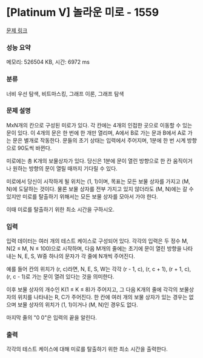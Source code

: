 # [Platinum V] 놀라운 미로 - 1559 

[문제 링크](https://www.acmicpc.net/problem/1559) 

### 성능 요약

메모리: 526504 KB, 시간: 6972 ms

### 분류

너비 우선 탐색, 비트마스킹, 그래프 이론, 그래프 탐색

### 문제 설명

<p>MxN개의 칸으로 구성된 미로가 있다. 각 칸에는 4개의 인접한 곳으로 이동할 수 있는 문이 있다. 이 4개의 문은 한 번에 한 개만 열리며, A에서 B로 가는 문과 B에서 A로 가는 문은 별개로 작동한다. 문들의 초기 상태는 입력에서 주어지며, 1분에 한 번 시계 방향으로 90도씩 바뀐다.</p>

<p>미로에는 총 K개의 보물상자가 있다. 당신은 1분에 문이 열린 방향으로 한 칸 움직이거나 원하는 방향의 문이 열릴 때까지 기다릴 수 있다.</p>

<p>미로에서 당신이 시작하게 될 위치는 (1, 1)이며, 목표는 모든 보물 상자를 가지고 (M, N)에 도달하는 것이다. 물론 보물 상자를 전부 가지고 있지 않더라도 (M, N)에는 갈 수 있지만 미로를 탈출하기 위해서는 모든 보물 상자를 모아서 가야 한다.</p>

<p>이때 미로를 탈출하기 위한 최소 시간을 구하시오.</p>

### 입력 

 <p>입력 데이터는 여러 개의 테스트 케이스로 구성되어 있다. 각각의 입력은 두 정수 M, N(2 ≤ M, N ≤ 100)으로 시작하며, 다음 M개의 줄에는 초기에 문이 열린 방향을 나타내는 N, E, S, W중 하나의 문자가 각 줄에 N개씩 주어진다.</p>

<p>예를 들어 칸의 위치가 (r, c)라면, N, E, S, W는 각각 (r - 1, c), (r, c + 1), (r + 1, c), (r, c - 1)로 가는 문이 열려 있다는 것을 의미한다.</p>

<p>이후 보물 상자의 개수인 K(1 ≤ K ≤ 8)가 주어지고, 그 다음 K개의 줄에 각각의 보물상자의 위치를 나타내는 R, C가 주어진다. 한 칸에 여러 개의 보물 상자가 있는 경우는 없으며 보물 상자의 위치가 (1, 1)이거나 (M, N)인 경우도 없다.</p>

<p>마지막 줄의 "0 0"은 입력의 끝을 알린다.</p>

### 출력 

 <p>각각의 테스트 케이스에 대해 미로를 탈출하기 위한 최소 시간을 출력한다.</p>

